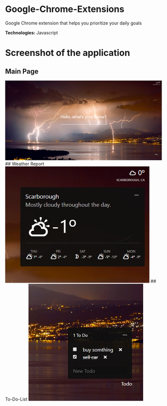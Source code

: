 # Google-Chrome-Extensions

Google Chrome extension that helps you prioritize your daily goals

**Technologies:** Javascript

# Screenshot of the application

## Main Page

<img src="home.PNG"/>
## Weather Report
<img src="Weather.PNG"/>
## To-Do-List
<img src="todo_list.PNG" />
